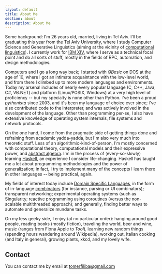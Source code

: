 ```yaml
---
layout: default
title: About Me
section: about
description: About Me
---
```


<!-- img src="/static/res/about-me.jpg" style="float:right;"/ -->

Some background: I'm 26 years old, married, living in Tel Aviv. I'll be graduating this year from 
the Tel Aviv University, where I study Computer Science and Generative Linguistics (aiming at
the vicinity of [computational linguistics](http://xkcd.com/114/)). I currently 
work for [IBM XIV](http://www-03.ibm.com/systems/storage/disk/xiv/), where I serve as a technical 
focal point and do all sorts of stuff, mostly in the fields of RPC, automation, and design 
methodologies.

Computers and I go a long way back; I started with *QBasic* on DOS at the age of 10, where I
got an intimate acquaintance with the low-level world, and from there I climbed up to more modern
languages and environments. Today my arsenal includes of nearly every popular language (C, 
C++, Java, C#, VB.NET) and platform (Linux/POSIX, Windows) at a very high level of proficiency -- 
but my specialty is none other than Python. I've been a proud *pythonista* since 2003, and it's 
been my language of choice ever since; I've also contributed code to the interpreter, and was 
actively involved in the development of the language. Other than programming per-se, I also have 
extensive knowledge of operating system internals, file systems and network protocols.

On the one hand, I come from the pragmatic side of getting things done and refraining from academic
yadda-yadda, but I'm also very much into theoretic stuff. Less of an algorithmic-kind-of-person,
I'm mostly concerned with computational theory, computational models and their expressive power,
and [abstract algebra](http://en.wikipedia.org/wiki/Model_theory). I'm in the process of 
(every-so-slowly) learning [Haskell](http://www.haskell.org/), an experience I consider life-changing.
Haskell has taught me a lot about programming methodologies and the power of generalization; 
in fact, I try to implement many of the concepts I learn there in other languages -- 
being practical, again.

My fields of interest today include 
[Domain Specific Languages](http://en.wikipedia.org/wiki/Domain_specific_languages),
in the form of in-language [combinators](http://en.wikipedia.org/wiki/Combinators) (for instance, 
parsing or UI combinators); transparent networking; experimental operating systems (such as 
[Singularity](http://en.wikipedia.org/wiki/Singularity_(operating_system%29));
[reactive](http://en.wikipedia.org/wiki/Reactor_pattern) programming using 
[coroutines](http://en.wikipedia.org/wiki/Coroutine) (versus the non-scalable multithreaded 
approach); and generally, finding better ways to automate and generalize mundane tasks. 

On my less geeky side, I enjoy (at no particular order): hanging around good people, 
reading books (mostly fiction), traveling the world, beer and wine, music (ranges from Fiona Apple
to *Tool*), learning new random things (spending hours wandering around Wikipedia),
working out, Italian cooking (and Italy in general), growing plants, xkcd, and my lovely wife.

## Contact ##

You can contact me by email at <tomerfiliba@gmail.com>







